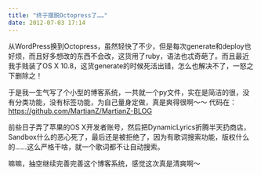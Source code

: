 ```yaml
---
title: "终于摆脱Octopress了……"
date: 2012-07-03 17:14
---
```


从WordPress换到Octopress，虽然轻快了不少，但是每次generate和deploy也好烦，而且好多想改的东西不会改，这货用了ruby，语法也忒奇葩了。而且最近我手贱装了OS X 10.8，这货generate的时候死活出错，怎么也解决不了，一怒之下删除之！

于是我一生气写了个小型的博客系统，一共就一个py文件，实在是简洁的很，没有分类功能，没有标签功能，为自己量身定做，真是爽得很啊～～ 代码在：<https://github.com/MartianZ/MartianZ-BLOG>


前些日子弄了苹果的OS X开发者账号，然后把DynamicLyrics折腾半天扔商店，Sandbox什么的恶心死了，最后还是被拒绝了，因为有歌词搜索功能，版权什么的……这么严格干啥，就一个歌词都不让自动搜索。

嘛嘛，抽空继续完善完善这个博客系统，感觉这次真是清爽啊～